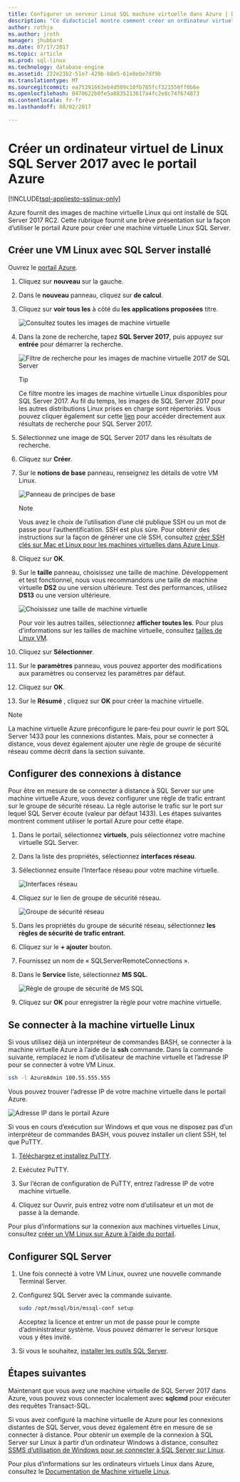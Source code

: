 ```yaml
---
title: Configurer un serveur Linux SQL machine virtuelle dans Azure | Documents Microsoft
description: "Ce didacticiel montre comment créer un ordinateur virtuel de Linux SQL Server 2017 dans Azure."
author: rothja
ms.author: jroth
manager: jhubbard
ms.date: 07/17/2017
ms.topic: article
ms.prod: sql-linux
ms.technology: database-engine
ms.assetid: 222e23b2-51e7-429b-b8e5-61e0ebe7df9b
ms.translationtype: MT
ms.sourcegitcommit: ea75391663eb4d509c10fb785fcf321558ff0b6e
ms.openlocfilehash: 0470622b0fe5a8835213617a4fc2e8c74f674873
ms.contentlocale: fr-fr
ms.lasthandoff: 08/02/2017

---
```

# <a name="create-a-linux-sql-server-2017-virtual-machine-with-the-azure-portal"></a>Créer un ordinateur virtuel de Linux SQL Server 2017 avec le portail Azure

[!INCLUDE[tsql-appliesto-sslinux-only](../../docs/includes/tsql-appliesto-sslinux-only.md)]

Azure fournit des images de machine virtuelle Linux qui ont installé de SQL Server 2017 RC2. Cette rubrique fournit une brève présentation sur la façon d’utiliser le portail Azure pour créer une machine virtuelle Linux SQL Server. 

## <a name="create-a-linux-vm-with-sql-server-installed"></a>Créer une VM Linux avec SQL Server installé

Ouvrez le [portail Azure](https://portal.azure.com/).

1. Cliquez sur **nouveau** sur la gauche.

1. Dans le **nouveau** panneau, cliquez sur **de calcul**.

1. Cliquez sur **voir tous les** à côté du **les applications proposées** titre.

   ![Consultez toutes les images de machine virtuelle](./media/sql-server-linux-azure-virtual-machine/azure-compute-blade.png)

1. Dans la zone de recherche, tapez **SQL Server 2017**, puis appuyez sur **entrée** pour démarrer la recherche.

    ![Filtre de recherche pour les images de machine virtuelle 2017 de SQL Server](./media/sql-server-linux-azure-virtual-machine/searchfilter.png)

    > [!TIP]
    > Ce filtre montre les images de machine virtuelle Linux disponibles pour SQL Server 2017. Au fil du temps, les images de SQL Server 2017 pour les autres distributions Linux prises en charge sont répertoriés. Vous pouvez cliquer également sur cette [lien](https://ms.portal.azure.com/#blade/Microsoft_Azure_Marketplace/GalleryFeaturedMenuItemBlade/selectedMenuItemId/home/searchQuery/sql%20server%202017) pour accéder directement aux résultats de recherche pour SQL Server 2017. 

1. Sélectionnez une image de SQL Server 2017 dans les résultats de recherche.

1. Cliquez sur **Créer**.

1. Sur le **notions de base** panneau, renseignez les détails de votre VM Linux. 

    ![Panneau de principes de base](./media/sql-server-linux-azure-virtual-machine/basics.png)

    > [!Note]
    > Vous avez le choix de l’utilisation d’une clé publique SSH ou un mot de passe pour l’authentification. SSH est plus sûre. Pour obtenir des instructions sur la façon de générer une clé SSH, consultez [créer SSH clés sur Mac et Linux pour les machines virtuelles dans Azure Linux](https://docs.microsoft.com/azure/virtual-machines/virtual-machines-linux-mac-create-ssh-keys). 

1. Cliquez sur **OK**.

1. Sur le **taille** panneau, choisissez une taille de machine. Développement et test fonctionnel, nous vous recommandons une taille de machine virtuelle **DS2** ou une version ultérieure. Test des performances, utilisez **DS13** ou une version ultérieure.

    ![Choisissez une taille de machine virtuelle](./media/sql-server-linux-azure-virtual-machine/vmsizes.png)

    Pour voir les autres tailles, sélectionnez **afficher toutes les**. Pour plus d’informations sur les tailles de machine virtuelle, consultez [tailles de Linux VM](https://docs.microsoft.com/azure/virtual-machines/virtual-machines-linux-sizes).

1. Cliquez sur **Sélectionner**.

1. Sur le **paramètres** panneau, vous pouvez apporter des modifications aux paramètres ou conservez les paramètres par défaut.

1. Cliquez sur **OK**.

1. Sur le **Résumé** , cliquez sur **OK** pour créer la machine virtuelle.

> [!NOTE]
> La machine virtuelle Azure préconfigure le pare-feu pour ouvrir le port SQL Server 1433 pour les connexions distantes. Mais, pour se connecter à distance, vous devez également ajouter une règle de groupe de sécurité réseau comme décrit dans la section suivante.

## <a id="remote"></a>Configurer des connexions à distance

Pour être en mesure de se connecter à distance à SQL Server sur une machine virtuelle Azure, vous devez configurer une règle de trafic entrant sur le groupe de sécurité réseau. La règle autorise le trafic sur le port sur lequel SQL Server écoute (valeur par défaut 1433). Les étapes suivantes montrent comment utiliser le portail Azure pour cette étape. 

1. Dans le portail, sélectionnez **virtuels**, puis sélectionnez votre machine virtuelle SQL Server.

1. Dans la liste des propriétés, sélectionnez **interfaces réseau**.

1. Sélectionnez ensuite l’Interface réseau pour votre machine virtuelle.

    ![Interfaces réseau](./media/sql-server-linux-azure-virtual-machine/networkinterfaces.png)

1. Cliquez sur le lien de groupe de sécurité réseau.

    ![Groupe de sécurité réseau](./media/sql-server-linux-azure-virtual-machine/networksecuritygroup.png)

1. Dans les propriétés du groupe de sécurité réseau, sélectionnez **les règles de sécurité de trafic entrant**.

1. Cliquez sur le **+ ajouter** bouton.

1. Fournissez un nom de « SQLServerRemoteConnections ».

1. Dans le **Service** liste, sélectionnez **MS SQL**.

    ![Règle de groupe de sécurité de MS SQL](./media/sql-server-linux-azure-virtual-machine/sqlnsgrule.png)

1. Cliquez sur **OK** pour enregistrer la règle pour votre machine virtuelle.

## <a id="connect"></a>Se connecter à la machine virtuelle Linux

Si vous utilisez déjà un interpréteur de commandes BASH, se connecter à la machine virtuelle Azure à l’aide de la **ssh** commande. Dans la commande suivante, remplacez le nom d’utilisateur de machine virtuelle et l’adresse IP pour se connecter à votre VM Linux.

```bash
ssh -l AzureAdmin 100.55.555.555
```

Vous pouvez trouver l’adresse IP de votre machine virtuelle dans le portail Azure.

![Adresse IP dans le portail Azure](./media/sql-server-linux-azure-virtual-machine/vmproperties.png)

Si vous en cours d’exécution sur Windows et que vous ne disposez pas d’un interpréteur de commandes BASH, vous pouvez installer un client SSH, tel que PuTTY.

1. [Téléchargez et installez PuTTY](http://www.chiark.greenend.org.uk/~sgtatham/putty/download.html).

1. Exécutez PuTTY.

1. Sur l’écran de configuration de PuTTY, entrez l’adresse IP de votre machine virtuelle.

1. Cliquez sur Ouvrir, puis entrez votre nom d’utilisateur et un mot de passe à la demande.

Pour plus d’informations sur la connexion aux machines virtuelles Linux, consultez [créer un VM Linux sur Azure à l’aide du portail](https://docs.microsoft.com/azure/virtual-machines/virtual-machines-linux-quick-create-portal#ssh-to-the-vm).

## <a name="configure-sql-server"></a>Configurer SQL Server

1. Une fois connecté à votre VM Linux, ouvrez une nouvelle commande Terminal Server.

1. Configurez SQL Server avec la commande suivante.

   ```bash
   sudo /opt/mssql/bin/mssql-conf setup 
   ```

   Acceptez la licence et entrer un mot de passe pour le compte d’administrateur système. Vous pouvez démarrer le serveur lorsque vous y êtes invité.

1. Si vous le souhaitez, [installer les outils SQL Server](sql-server-linux-setup-tools.md).

## <a name="next-steps"></a>Étapes suivantes

Maintenant que vous avez une machine virtuelle de SQL Server 2017 dans Azure, vous pouvez vous connecter localement avec **sqlcmd** pour exécuter des requêtes Transact-SQL.

Si vous avez configuré la machine virtuelle de Azure pour les connexions distantes de SQL Server, vous devez également être en mesure de se connecter à distance. Pour obtenir un exemple de la connexion à SQL Server sur Linux à partir d’un ordinateur Windows à distance, consultez [SSMS d’utilisation de Windows pour se connecter à SQL Server sur Linux](sql-server-linux-develop-use-ssms.md).

Pour plus d’informations sur les ordinateurs virtuels Linux dans Azure, consultez le [Documentation de Machine virtuelle Linux](https://docs.microsoft.com/en-us/azure/virtual-machines/linux/).

